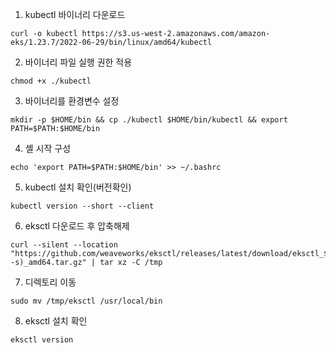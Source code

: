 1. kubectl 바이너리 다운로드
```
curl -o kubectl https://s3.us-west-2.amazonaws.com/amazon-eks/1.23.7/2022-06-29/bin/linux/amd64/kubectl
```
2. 바이너리 파일 실행 권한 적용
```
chmod +x ./kubectl
```
3. 바이너리를 환경변수 설정
```
mkdir -p $HOME/bin && cp ./kubectl $HOME/bin/kubectl && export PATH=$PATH:$HOME/bin
```
4. 셸 시작 구성
```
echo 'export PATH=$PATH:$HOME/bin' >> ~/.bashrc
```
5. kubectl 설치 확인(버전확인)
```
kubectl version --short --client
```
6. eksctl 다운로드 후 압축해제
```
curl --silent --location "https://github.com/weaveworks/eksctl/releases/latest/download/eksctl_$(uname -s)_amd64.tar.gz" | tar xz -C /tmp
```
7. 디렉토리 이동
```
sudo mv /tmp/eksctl /usr/local/bin
```
8. eksctl 설치 확인
```
eksctl version
```
